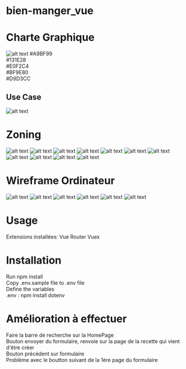 # bien-manger_vue

# Charte Graphique 
![alt text](./public/img/colors.png)
#A9BF99  
#131E28  
#E0F2C4  
#BF9E80  
#D9D3CC  
 
## Use Case
![alt text](./public/img/Use-Case_Bien-Manger-Vue.png)

# Zoning

![alt text](./public/img/Zoning/accueil.png)
![alt text](./public/img/Zoning/accueil_phone.png)
![alt text](./public/img/Zoning/recherche_saison.png)
![alt text](./public/img/Zoning/recherche_saison_phone.png)
![alt text](./public/img/Zoning/recette.png)
![alt text](./public/img/Zoning/recette_phone.png)
![alt text](./public/img/Zoning/formulaire_ingredient.png)
![alt text](./public/img/Zoning/formulaire_ingredient_phone.png)
![alt text](./public/img/Zoning/formulaire_recette_plat_saison_img.png)
![alt text](./public/img/Zoning/formulaire_recette_plat_saison_img_phone.png)
![alt text](./public/img/Zoning/formulaire_etapes.png)

# Wireframe Ordinateur
![alt text](./public/img/Wireframe/Desktop%20-%20Accueil.png)
![alt text](./public/img/Wireframe/Desktop%20-%20Page%20Recherche%20Saison.png)
![alt text](./public/img/Wireframe/Desktop%20-%20Page%20Recette.png)
![alt text](./public/img/Wireframe/Desktop%20-%20Page%20Formulaire%20Creation_Modification%20(%20ingredient).png)
![alt text](./public/img/Wireframe/Desktop%20-%20Page%20Formulaire%20Creation_Modification%20(%20saison%2C%20img%2C%20type%20plat%20).png)
![alt text](./public/img/Wireframe/Desktop%20-%20Page%20Formulaire%20Creation_Modification%20(%C3%A9tape).png)


# Usage 

Extensions installées:
Vue Router
Vuex


# Installation
Run npm install  
Copy .env.sample file to .env file  
Define the variables  
.env : npm install dotenv  

# Amélioration à effectuer
Faire la barre de recherche sur la HomePage  
Bouton envoyer du formulaire, renvoie sur la page de la recette qui vient d'être créer  
Bouton précédent sur formulaire  
Problème avec le boutton suivant de la 1ère page du formulaire  
